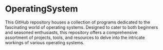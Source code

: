 # OperatingSystem
This GitHub repository houses a collection of programs dedicated to the fascinating world of operating systems. Designed to cater to both beginners and seasoned enthusiasts, this repository offers a comprehensive assortment of projects, tools, and resources to delve into the intricate workings of various operating systems.
